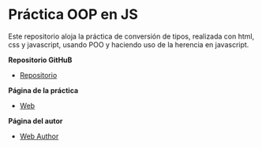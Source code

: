 # Práctica OOP en JS

Este repositorio aloja la práctica de conversión de tipos, realizada con html, css y javascript, usando POO y haciendo uso de la herencia en javascript.


**Repositorio GitHuB**

* [Repositorio]()

**Página de la práctica**

* [Web](http://alu0100786330.github.io/object-oriented-programming-in-js-ericconi-dsi-1516)

**Página del autor**

* [Web Author]()
